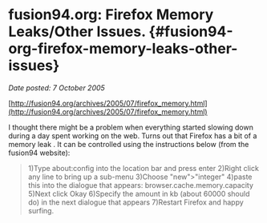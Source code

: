 # fusion94.org: Firefox Memory Leaks/Other Issues. {#fusion94-org-firefox-memory-leaks-other-issues}

_Date posted: 7 October 2005_

[http://fusion94.org/archives/2005/07/firefox_memory.html](http://fusion94.org/archives/2005/07/firefox_memory.html)

I thought there might be a problem when everything started slowing down during a day spent working on the web. Turns out that Firefox has a bit of a memory leak . It can be controlled using the instructions below (from the fusion94 website):

> 1)Type about:config into the location bar and press enter 2)Right click any line to bring up a sub-menu 3)Choose "new">"integer" 4)paste this into the dialogue that appears: browser.cache.memory.capacity 5)Next click Okay 6)Specify the amount in kb (about 60000 should do) in the next dialogue that appears 7)Restart Firefox and happy surfing.